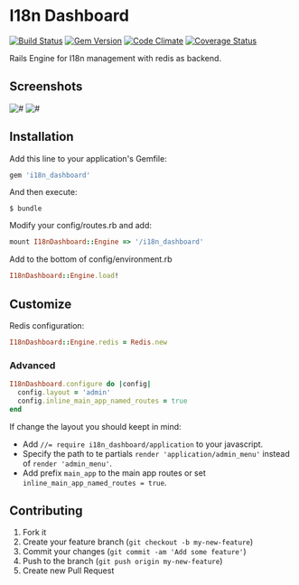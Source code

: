 # I18n Dashboard 

[![Build Status](https://travis-ci.org/fourmach/i18n_dashboard.png?branch=master)](https://travis-ci.org/fourmach/i18n_dashboard)
[![Gem Version](https://badge.fury.io/rb/i18n_dashboard.png)](http://badge.fury.io/rb/i18n_dashboard)
[![Code Climate](https://codeclimate.com/github/fourmach/i18n_dashboard.png)](https://codeclimate.com/github/fourmach/i18n_dashboard)
[![Coverage Status](https://coveralls.io/repos/fourmach/i18n_dashboard/badge.png?branch=master)](https://coveralls.io/r/fourmach/i18n_dashboard?branch=master)


Rails Engine for I18n management with redis as backend.

## Screenshots

![#](https://raw.github.com/fourmach/i18n_dashboard/master/doc/screenshot-1.png)
![#](https://raw.github.com/fourmach/i18n_dashboard/master/doc/screenshot-2.png)


## Installation

Add this line to your application's Gemfile:

``` ruby
gem 'i18n_dashboard'
```


And then execute:

    $ bundle

Modify your config/routes.rb and add:

``` ruby
mount I18nDashboard::Engine => '/i18n_dashboard'
```

Add to the bottom of config/environment.rb
``` ruby
I18nDashboard::Engine.load!
```


## Customize

Redis configuration:

``` ruby
I18nDashboard::Engine.redis = Redis.new
```

### Advanced

```ruby
I18nDashboard.configure do |config|
  config.layout = 'admin'
  config.inline_main_app_named_routes = true 
end
```

If change the layout you should keept in mind:

  * Add `//= require i18n_dashboard/application` to your javascript.
  * Specify the path to te partials `render 'application/admin_menu'` instead of `render 'admin_menu'`.
  * Add prefix `main_app` to the main app routes or set `inline_main_app_named_routes = true`.


## Contributing

1. Fork it
2. Create your feature branch (`git checkout -b my-new-feature`)
3. Commit your changes (`git commit -am 'Add some feature'`)
4. Push to the branch (`git push origin my-new-feature`)
5. Create new Pull Request
